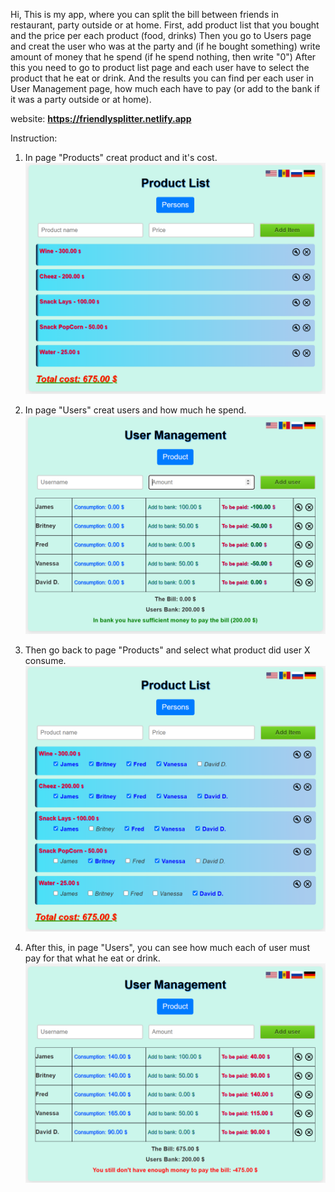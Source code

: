 Hi,
This is my app, where you can split the bill between friends in restaurant, party outside or at home.
First, add product list that you bought and the price per each product (food, drinks)
Then you go to Users page and creat the user who was at the party and (if he bought something) write amount of money that he spend (if he spend nothing, then write "0")
After this you need to go to product list page and each user have to select the product that he eat or drink.
And the results you can find per each user in User Management page, how much each have to pay (or add to the bank if it was a party outside or at home).

website: <b>https://friendlysplitter.netlify.app</b>

Instruction:
1. In page "Products" creat product and it's cost.
![Image](picture/Product.PNG)


2. In page "Users" creat users and how much he spend.
   ![Image](picture/Users.PNG)


3. Then go back to page "Products" and select what product did user X consume.
   ![Image](picture/ProductSelect.PNG)


4. After this, in page "Users", you can see how much each of user must pay for that what he eat or drink.
   ![Image](picture/UsersBill.PNG)